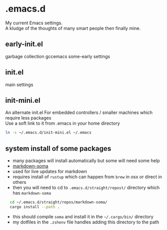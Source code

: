 # .emacs.d

My current Emacs settings.\
A kludge of the thoughts of many smart people then finally mine.

## early-init.el

garbage collection
gccemacs
some-early settings

## init.el

main settings

## init-mini.el

An alternate init.el
For embedded controllers / smaller machines which require less packages\
Use a soft link to it from .emacs in your home directory

````sh
ln -s ~/.emacs.d/init-mini.el ~/.emacs
````

## system install of some packages

- many packages will install automatically but some will need some help
- [markdown-soma](https://github.com/jasonm23/markdown-soma/tree/e604b9e4a65bbd2057befbfaebfa73d00bd9826a)
- used for live updates for markdown
- requires install of `rustup` which can happen from `brew` in osx or direct in others
- then you will need to cd to `.emacs.d/straight/repost/` directory which has `markdown-soma`

````bash
  cd ~/.emacs.d/straight/repos/markdown-soma/
  cargo install --path .
  ````

- this should compile `soma` and install it in the `~/.cargo/bin/` directory
- my dotfiles in the `.zshenv` file handles adding this directory to the path
  
